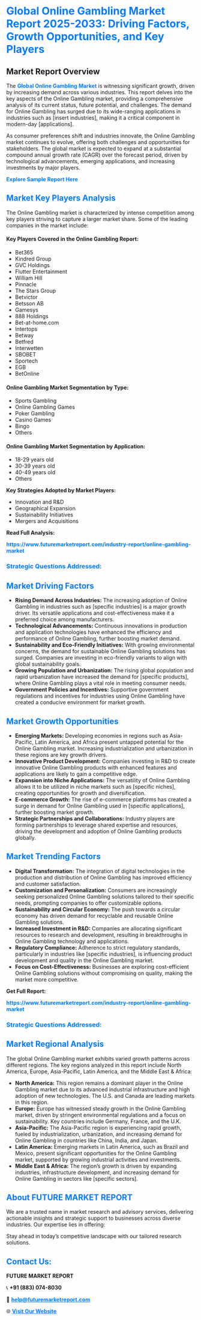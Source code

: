 <h1 style="color: #007BFF;">Global Online Gambling Market Report 2025-2033: Driving Factors, Growth Opportunities, and Key Players</h1>

<section id="overview">
<h2>Market Report Overview</h2>
<p>The <a href="https://www.futuremarketreport.com/industry-report/online-gambling-market" style="color: #007BFF; text-decoration: none;"><strong>Global Online Gambling Market</strong></a> is witnessing significant growth, driven by increasing demand across various industries. This report delves into the key aspects of the Online Gambling market, providing a comprehensive analysis of its current status, future potential, and challenges. The demand for Online Gambling has surged due to its wide-ranging applications in industries such as [insert industries], making it a critical component in modern-day [applications].</p>
<p>As consumer preferences shift and industries innovate, the Online Gambling market continues to evolve, offering both challenges and opportunities for stakeholders. The global market is expected to expand at a substantial compound annual growth rate (CAGR) over the forecast period, driven by technological advancements, emerging applications, and increasing investments by major players.</p>
</section>

<section id="overview">
<p><a href="https://www.futuremarketreport.com/request-sample/reportId=28724" style="color: #007BFF; text-decoration: none;"><strong>Explore Sample Report Here</strong></a></p>
</section>

<section id="key-players">
<h2 style="color: #007BFF;">Market Key Players Analysis</h2>
<p>The Online Gambling market is characterized by intense competition among key players striving to capture a larger market share. Some of the leading companies in the market include:</p>
<h4>Key Players Covered in the Online Gambling Report:</h4>
<ul><li>Bet365</li><li>Kindred Group</li><li>GVC Holdings</li><li>Flutter Entertainment</li><li>William Hill</li><li>Pinnacle</li><li>The Stars Group</li><li>Betvictor</li><li>Betsson AB</li><li>Gamesys</li><li>888 Holdings</li><li>Bet-at-home.com</li><li>Intertops</li><li>Betway</li><li>Betfred</li><li>Interwetten</li><li>SBOBET</li><li>Sportech</li><li>EGB</li><li>BetOnline</li></ul>
<h4>Online Gambling Market Segmentation by Type:</h4>
<ul><li>Sports Gambling</li><li>Online Gambling Games</li><li>Poker Gambling</li><li>Casino Games</li><li>Bingo</li><li>Others</li></ul>

<h4>Online Gambling Market Segmentation by Application:</h4>
<ul><li>18-29 years old</li><li>30-39 years old</li><li>40-49 years old</li><li>Others</li></ul>
<p><strong>Key Strategies Adopted by Market Players:</strong></p>
<ul>
<li>Innovation and R&D</li>
<li>Geographical Expansion</li>
<li>Sustainability Initiatives</li>
<li>Mergers and Acquisitions</li>
</ul>
</section>

<section>
<p><strong>Read Full Analysis: </strong></p><a href="https://www.futuremarketreport.com/industry-report/online-gambling-market" style="color: #007BFF; text-decoration: none;"><strong>https://www.futuremarketreport.com/industry-report/online-gambling-market</strong></a>
<h3 style="color: #007BFF;">Strategic Questions Addressed:</h3>
</section>

<section id="driving-factors">
<h2 style="color: #007BFF;">Market Driving Factors</h2>
<ul>
<li><strong>Rising Demand Across Industries:</strong> The increasing adoption of Online Gambling in industries such as [specific industries] is a major growth driver. Its versatile applications and cost-effectiveness make it a preferred choice among manufacturers.</li>
<li><strong>Technological Advancements:</strong> Continuous innovations in production and application technologies have enhanced the efficiency and performance of Online Gambling, further boosting market demand.</li>
<li><strong>Sustainability and Eco-Friendly Initiatives:</strong> With growing environmental concerns, the demand for sustainable Online Gambling solutions has surged. Companies are investing in eco-friendly variants to align with global sustainability goals.</li>
<li><strong>Growing Population and Urbanization:</strong> The rising global population and rapid urbanization have increased the demand for [specific products], where Online Gambling plays a vital role in meeting consumer needs.</li>
<li><strong>Government Policies and Incentives:</strong> Supportive government regulations and incentives for industries using Online Gambling have created a conducive environment for market growth.</li>
</ul>
</section>

<section id="growth-opportunities">
<h2 style="color: #007BFF;">Market Growth Opportunities</h2>
<ul>
<li><strong>Emerging Markets:</strong> Developing economies in regions such as Asia-Pacific, Latin America, and Africa present untapped potential for the Online Gambling market. Increasing industrialization and urbanization in these regions are key growth drivers.</li>
<li><strong>Innovative Product Development:</strong> Companies investing in R&D to create innovative Online Gambling products with enhanced features and applications are likely to gain a competitive edge.</li>
<li><strong>Expansion into Niche Applications:</strong> The versatility of Online Gambling allows it to be utilized in niche markets such as [specific niches], creating opportunities for growth and diversification.</li>
<li><strong>E-commerce Growth:</strong> The rise of e-commerce platforms has created a surge in demand for Online Gambling used in [specific applications], further boosting market growth.</li>
<li><strong>Strategic Partnerships and Collaborations:</strong> Industry players are forming partnerships to leverage shared expertise and resources, driving the development and adoption of Online Gambling products globally.</li>
</ul>
</section>

<section id="trending-factors">
<h2 style="color: #007BFF;">Market Trending Factors</h2>
<ul>
<li><strong>Digital Transformation:</strong> The integration of digital technologies in the production and distribution of Online Gambling has improved efficiency and customer satisfaction.</li>
<li><strong>Customization and Personalization:</strong> Consumers are increasingly seeking personalized Online Gambling solutions tailored to their specific needs, prompting companies to offer customizable options.</li>
<li><strong>Sustainability and Circular Economy:</strong> The push towards a circular economy has driven demand for recyclable and reusable Online Gambling solutions.</li>
<li><strong>Increased Investment in R&D:</strong> Companies are allocating significant resources to research and development, resulting in breakthroughs in Online Gambling technology and applications.</li>
<li><strong>Regulatory Compliance:</strong> Adherence to strict regulatory standards, particularly in industries like [specific industries], is influencing product development and quality in the Online Gambling market.</li>
<li><strong>Focus on Cost-Effectiveness:</strong> Businesses are exploring cost-efficient Online Gambling solutions without compromising on quality, making the market more competitive.</li>
</ul>
</section>

<section>
<p><strong>Get Full Report: </strong></p><a href="https://www.futuremarketreport.com/industry-report/online-gambling-market" style="color: #007BFF; text-decoration: none;"><strong>https://www.futuremarketreport.com/industry-report/online-gambling-market</strong></a>
<h3 style="color: #007BFF;">Strategic Questions Addressed:</h3>
</section>


<section id="regional-analysis">
<h2 style="color: #007BFF;">Market Regional Analysis</h2>
<p>The global Online Gambling market exhibits varied growth patterns across different regions. The key regions analyzed in this report include North America, Europe, Asia-Pacific, Latin America, and the Middle East & Africa:</p>
<ul>
<li><strong>North America:</strong> This region remains a dominant player in the Online Gambling market due to its advanced industrial infrastructure and high adoption of new technologies. The U.S. and Canada are leading markets in this region.</li>
<li><strong>Europe:</strong> Europe has witnessed steady growth in the Online Gambling market, driven by stringent environmental regulations and a focus on sustainability. Key countries include Germany, France, and the U.K.</li>
<li><strong>Asia-Pacific:</strong> The Asia-Pacific region is experiencing rapid growth, fueled by industrialization, urbanization, and increasing demand for Online Gambling in countries like China, India, and Japan.</li>
<li><strong>Latin America:</strong> Emerging markets in Latin America, such as Brazil and Mexico, present significant opportunities for the Online Gambling market, supported by growing industrial activities and investments.</li>
<li><strong>Middle East & Africa:</strong> The region’s growth is driven by expanding industries, infrastructure development, and increasing demand for Online Gambling in sectors like [specific sectors].</li>
</ul>
</section>

<footer>
<h2 style="color: #007BFF;">About FUTURE MARKET REPORT</h2>
<p>We are a trusted name in market research and advisory services, delivering actionable insights and strategic support to businesses across diverse industries. Our expertise lies in offering:</p>

<p>Stay ahead in today’s competitive landscape with our tailored research solutions.</p>

<h2 style="color: #007BFF;">Contact Us:</h2>
<p><strong>FUTURE MARKET REPORT</strong></p>
<p>📞 <strong>+91 (883) 074-8030</strong></p>
<p>📧 <strong><a href="mailto:help@futuremarketreport.com" style="color: #007BFF;">help@futuremarketreport.com</a></strong></p>
<p>🌐 <strong><a href="https://www.futuremarketreport.com/" style="color: #007BFF;">Visit Our Website</a></strong></p>
</footer>